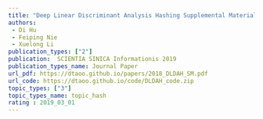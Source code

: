 ```yaml
---  
title: "Deep Linear Discriminant Analysis Hashing Supplemental Material"  
authors:   
 - Di Hu 
 - Feiping Nie  
 - Xuelong Li  
publication_types: ["2"]  
publication:  SCIENTIA SINICA Informationis 2019 
publication_types_name: Journal Paper  
url_pdf: https://dtaoo.github.io/papers/2018_DLDAH_SM.pdf  
url_code: https://dtaoo.github.io/code/DLDAH_code.zip  
topic_types: ["3"]
topic_types_name: topic_hash
rating : 2019_03_01
---  
```


